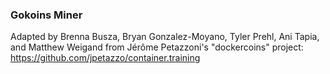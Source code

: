 ### Gokoins Miner
Adapted by Brenna Busza, Bryan Gonzalez-Moyano, Tyler Prehl, Ani Tapia, and Matthew Weigand from Jérôme Petazzoni's "dockercoins" project: https://github.com/jpetazzo/container.training
